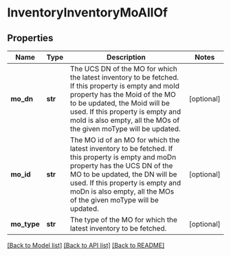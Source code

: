# InventoryInventoryMoAllOf

## Properties
Name | Type | Description | Notes
------------ | ------------- | ------------- | -------------
**mo_dn** | **str** | The UCS DN of the MO for which the latest inventory to be fetched. If this property is empty and moId property has the Moid of the MO to be updated, the Moid will be used. If this property is empty and moId is also empty, all the MOs of the given moType will be updated.   | [optional] 
**mo_id** | **str** | The MO id of an MO for which the latest inventory to be fetched. If this property is empty and moDn property has the UCS DN of the MO to be updated, the DN will be used. If this property is empty and moDn is also empty, all the MOs of the given moType will be updated.   | [optional] 
**mo_type** | **str** | The type of the MO for which the latest inventory to be fetched.    | [optional] 

[[Back to Model list]](../README.md#documentation-for-models) [[Back to API list]](../README.md#documentation-for-api-endpoints) [[Back to README]](../README.md)


